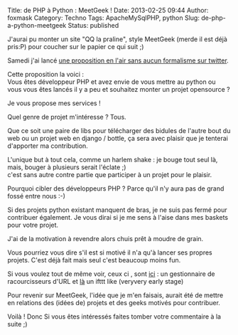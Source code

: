 Title: de PHP à Python : MeetGeek !
Date: 2013-02-25 09:44
Author: foxmask
Category: Techno
Tags: ApacheMySqlPHP, python
Slug: de-php-a-python-meetgeek
Status: published

J'aurai pu monter un site "QQ la praline", style MeetGeek (merde il est
déjà pris:P) pour coucher sur le papier ce qui suit ;)

Samedi j'ai lancé [une proposition en l'air sans aucun formalisme sur
twitter](https://twitter.com/foxmask/status/305244330103287810).

Cette proposition la voici :  
Vous êtes développeur PHP et avez envie de vous mettre au python ou
vous vous êtes lancés il y a peu et souhaitez monter un projet
opensource ?

Je vous propose mes services !

Quel genre de projet m'intéresse ? Tous.

Que ce soit une paire de libs pour télécharger des bidules de l'autre
bout du web ou un projet web en django / bottle, ça sera avec plaisir
que je tenterai d'apporter ma contribution.

L'unique but à tout cela, comme un harlem shake : je bouge tout seul là,
mais, bouger à plusieurs serait l'éclate ;)  
c'est sans autre contre partie que participer à un projet pour le
plaisir.

Pourquoi cibler des développeurs PHP ? Parce qu'il n'y aura pas de grand
fossé entre nous :-)

Si des projets python existant manquent de bras, je ne suis pas fermé
pour contribuer également. Je vous dirai si je me sens à l'aise dans mes
baskets pour votre projet.

J'ai de la motivation à revendre alors chuis prêt à moudre de grain.

Vous pourriez vous dire s'il est si motivé il n'a qu'à lancer ses
propres projets. C'est déjà fait mais seul c'est beaucoup moins fun.

Si vous voulez tout de même voir, ceux ci , sont
[ici](https://github.com/foxmask/django_shortener) : un gestionnaire de
racourcisseurs d'URL et [là](https://github.com/foxmask/django-th) un
ifttt like (veryvery early stage)

Pour revenir sur MeetGeek, l'idée que je m'en faisais, aurait été de
mettre en relations des (idées de) projets et des geeks motivés pour
contribuer.

Voilà ! Donc Si vous êtes intéressés faites tomber votre commentaire à
la suite ;)

